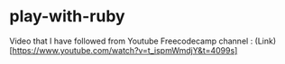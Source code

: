 # play-with-ruby

Video that I have followed from Youtube Freecodecamp channel : (Link)[https://www.youtube.com/watch?v=t_ispmWmdjY&t=4099s]